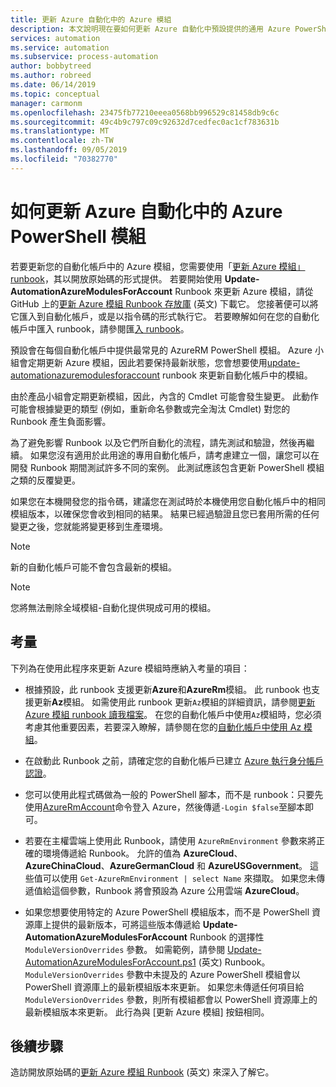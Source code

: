 ```yaml
---
title: 更新 Azure 自動化中的 Azure 模組
description: 本文說明現在要如何更新 Azure 自動化中預設提供的通用 Azure PowerShell 模組。
services: automation
ms.service: automation
ms.subservice: process-automation
author: bobbytreed
ms.author: robreed
ms.date: 06/14/2019
ms.topic: conceptual
manager: carmonm
ms.openlocfilehash: 23475fb77210eeea0568bb996529c81458db9c6c
ms.sourcegitcommit: 49c4b9c797c09c92632d7cedfec0ac1cf783631b
ms.translationtype: MT
ms.contentlocale: zh-TW
ms.lasthandoff: 09/05/2019
ms.locfileid: "70382770"
---
```

# <a name="how-to-update-azure-powershell-modules-in-azure-automation"></a>如何更新 Azure 自動化中的 Azure PowerShell 模組

若要更新您的自動化帳戶中的 Azure 模組，您需要使用「[更新 Azure 模組」 runbook](https://github.com/Microsoft/AzureAutomation-Account-Modules-Update)，其以開放原始碼的形式提供。 若要開始使用 **Update-AutomationAzureModulesForAccount** Runbook 來更新 Azure 模組，請從 GitHub 上的[更新 Azure 模組 Runbook 存放庫](https://github.com/Microsoft/AzureAutomation-Account-Modules-Update) \(英文\) 下載它。 您接著便可以將它匯入到自動化帳戶，或是以指令碼的形式執行它。 若要瞭解如何在您的自動化帳戶中匯入 runbook，請參閱匯[入 runbook](manage-runbooks.md#import-a-runbook)。

預設會在每個自動化帳戶中提供最常見的 AzureRM PowerShell 模組。 Azure 小組會定期更新 Azure 模組，因此若要保持最新狀態，您會想要使用[update-automationazuremodulesforaccount](https://github.com/Microsoft/AzureAutomation-Account-Modules-Update) runbook 來更新自動化帳戶中的模組。

由於產品小組會定期更新模組，因此，內含的 Cmdlet 可能會發生變更。 此動作可能會根據變更的類型 (例如，重新命名參數或完全淘汰 Cmdlet) 對您的 Runbook 產生負面影響。

為了避免影響 Runbook 以及它們所自動化的流程，請先測試和驗證，然後再繼續。 如果您沒有適用於此用途的專用自動化帳戶，請考慮建立一個，讓您可以在開發 Runbook 期間測試許多不同的案例。 此測試應該包含更新 PowerShell 模組之類的反覆變更。

如果您在本機開發您的指令碼，建議您在測試時於本機使用您自動化帳戶中的相同模組版本，以確保您會收到相同的結果。 結果已經過驗證且您已套用所需的任何變更之後，您就能將變更移到生產環境。

> [!NOTE]
> 新的自動化帳戶可能不會包含最新的模組。

> [!NOTE]
> 您將無法刪除全域模組-自動化提供現成可用的模組。

## <a name="considerations"></a>考量

下列為在使用此程序來更新 Azure 模組時應納入考量的項目：

* 根據預設，此 runbook 支援更新**Azure**和**AzureRm**模組。 此 runbook 也支援更新**Az**模組。 如需使用此 runbook 更新`Az`模組的詳細資訊，請參閱[更新 Azure 模組 runbook 讀我檔案](https://github.com/microsoft/AzureAutomation-Account-Modules-Update/blob/master/README.md)。 在您的自動化帳戶中使用`Az`模組時，您必須考慮其他重要因素，若要深入瞭解，請參閱在您的[自動化帳戶中使用 Az 模組](az-modules.md)。

* 在啟動此 Runbook 之前，請確定您的自動化帳戶已建立 [Azure 執行身分帳戶認證](manage-runas-account.md)。

* 您可以使用此程式碼做為一般的 PowerShell 腳本，而不是 runbook：只要先使用[AzureRmAccount](/powershell/module/azurerm.profile/connect-azurermaccount)命令登入 Azure，然後傳遞`-Login $false`至腳本即可。

* 若要在主權雲端上使用此 Runbook，請使用 `AzureRmEnvironment` 參數來將正確的環境傳遞給 Runbook。  允許的值為 **AzureCloud**、**AzureChinaCloud**、**AzureGermanCloud** 和 **AzureUSGovernment**。 這些值可以使用 `Get-AzureRmEnvironment | select Name` 來擷取。 如果您未傳遞值給這個參數，Runbook 將會預設為 Azure 公用雲端 **AzureCloud**。

* 如果您想要使用特定的 Azure PowerShell 模組版本，而不是 PowerShell 資源庫上提供的最新版本，可將這些版本傳遞給 **Update-AutomationAzureModulesForAccount** Runbook 的選擇性 `ModuleVersionOverrides` 參數。 如需範例，請參閱 [Update-AutomationAzureModulesForAccount.ps1](https://github.com/Microsoft/AzureAutomation-Account-Modules-Update/blob/master/Update-AutomationAzureModulesForAccount.ps1
) \(英文\) Runbook。 `ModuleVersionOverrides` 參數中未提及的 Azure PowerShell 模組會以 PowerShell 資源庫上的最新模組版本來更新。 如果您未傳遞任何項目給 `ModuleVersionOverrides` 參數，則所有模組都會以 PowerShell 資源庫上的最新模組版本來更新。 此行為與 [更新 Azure 模組] 按鈕相同。

## <a name="next-steps"></a>後續步驟

造訪開放原始碼的[更新 Azure 模組 Runbook](https://github.com/Microsoft/AzureAutomation-Account-Modules-Update) \(英文\) 來深入了解它。
